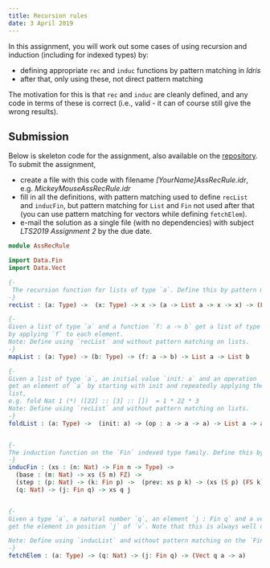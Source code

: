 ```yaml
---
title: Recursion rules
date: 3 April 2019
---
```


In this assignment, you will work out some cases of using recursion and induction (including for indexed types) by:

* defining appropriate `rec` and `induc` functions by pattern matching in _Idris_
* after that, only using these, not direct pattern matching

The motivation for this is that `rec` and `induc` are cleanly defined, and any code in terms of these is correct (i.e., valid - it can of course still give the wrong results).

## Submission

Below is skeleton code for the assignment, also available on the [repository](https://github.com/siddhartha-gadgil/LTS2019/blob/master/Code/AssRecRule.idr). To submit the assignment,

* create a file with this code with filename _[YourName]AssRecRule.idr_, e.g. _MickeyMouseAssRecRule.idr_
* fill in all the definitions, with pattern matching used to define `recList` and `inducFin`, but pattern matching for `List` and `Fin` not used after that (you can use pattern matching for vectors while defining `fetchElem`).
* e-mail the solution as a single file (with no dependencies) with subject _LTS2019 Assignment 2_ by the due date.

```idris
module AssRecRule

import Data.Fin
import Data.Vect

{-
 The recursion function for lists of type `a`. Define this by pattern matching
-}
recList : (a: Type) ->  (x: Type) -> x -> (a -> List a -> x -> x) -> (List a -> x)

{-
Given a list of type `a` and a function `f: a -> b` get a list of type `b`
by applying `f` to each element.
Note: Define using `recList` and without pattern matching on lists.
-}
mapList : (a: Type) -> (b: Type) -> (f: a -> b) -> List a -> List b

{-
Given a list of type `a`, an initial value `init: a` and an operation `op: a -> a -> a`,
get an element of `a` by starting with init and repeatedly applying the elements of the
list,
e.g. fold Nat 1 (*) ([22] :: [3] :: [])  = 1 * 22 * 3
Note: Define using `recList` and without pattern matching on lists.
-}
foldList : (a: Type) ->  (init: a) -> (op : a -> a -> a) -> List a -> a


{-
The induction function on the `Fin` indexed type family. Define this by pattern matching.
-}
inducFin : (xs : (n: Nat) -> Fin n -> Type) ->
  (base : (m: Nat) -> xs (S m) FZ) ->
  (step : (p: Nat) -> (k: Fin p) ->  (prev: xs p k) -> (xs (S p) (FS k))) ->
  (q: Nat) -> (j: Fin q) -> xs q j


{-
Given a type `a`, a natural number `q`, an element `j : Fin q` and a vector `v` of length q with entries of type `a`,
get the element in position `j` of `v`. Note that this is always well defined.

Note: Define using `inducList` and without pattern matching on the `Fin` family. You may pattern match on Vectors.
-}
fetchElem : (a: Type) -> (q: Nat) -> (j: Fin q) -> (Vect q a -> a)
```
